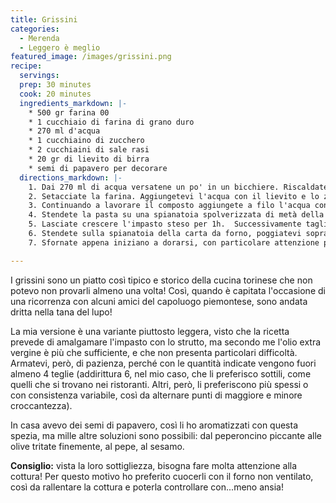 ```yaml
---
title: Grissini
categories:
  - Merenda
  - Leggero è meglio
featured_image: /images/grissini.png
recipe:
  servings:
  prep: 30 minutes
  cook: 20 minutes
  ingredients_markdown: |-
    * 500 gr farina 00
    * 1 cucchiaio di farina di grano duro
    * 270 ml d'acqua
    * 1 cucchiaino di zucchero
    * 2 cucchiaini di sale rasi
    * 20 gr di lievito di birra
    * semi di papavero per decorare
  directions_markdown: |-
    1. Dai 270 ml di acqua versatene un po' in un bicchiere. Riscaldate appena l'acqua, deve essere tiepida, non calda, all'interno sciogliete il lievito di birra e lo zucchero. Nella restante acqua tiepida sciogliete il sale e aggiungete l'olio.
    2. Setacciate la farina. Aggiungetevi l'acqua con il lievito e lo zucchero. Lavorate il composto.
    3. Continuando a lavorare il composto aggiungete a filo l'acqua con sale e olio. Potrebbe non servire tutta l'acqua, il composto finale dovrà risultare elastico.
    4. Stendete la pasta su una spianatoia spolverizzata di metà della farina di semola di grano duro. Stendetevi sopra l'impasto, spennellatevi sopra l'olio e spolverizzate la superficie con l'altra metà di farina di semola di grano duro.
    5. Lasciate crescere l'impasto steso per 1h.  Successivamente tagliate delle strisce di 1 cm circa lungo il lato corto. Allungate la striscia con le mani fino alla lunghezza della teglia che utilizzerete per cottura.  Su alcune strisce allungate cospargete dell'olio e spolverizzateli con i semi di papavero.
    6. Stendete sulla spianatoia della carta da forno, poggiatevi sopra i grissini da cuocere e infornate per 20 minuti circa a 220°C con il forno non ventilato.
    7. Sfornate appena iniziano a dorarsi, con particolare attenzione perché subito dopo la doratura iniziano a seccare e a bruciare con grande velocità!

---
```

I grissini sono un piatto così tipico e storico della cucina torinese che non potevo non provarli almeno una volta! Così, quando è capitata l'occasione di una ricorrenza con alcuni amici del capoluogo piemontese, sono andata dritta nella tana del lupo!

La mia versione è una variante piuttosto leggera, visto che la ricetta prevede di amalgamare l'impasto con lo strutto, ma secondo me l'olio extra vergine è più che sufficiente, e che non presenta particolari difficoltà. Armatevi, però, di pazienza, perché con le quantità indicate vengono fuori almeno 4 teglie (addirittura 6, nel mio caso, che li preferisco sottili, come quelli che si trovano nei ristoranti. Altri, però, li preferiscono più spessi o con consistenza variabile, così da alternare punti di maggiore e minore croccantezza).

In casa avevo dei semi di papavero, così li ho aromatizzati con questa spezia, ma mille altre soluzioni sono possibili: dal peperoncino piccante alle olive tritate finemente, al pepe, al sesamo.

__Consiglio:__ vista la loro sottigliezza, bisogna fare molta attenzione alla cottura! Per questo motivo ho preferito cuocerli con il forno non ventilato, così da rallentare la cottura e poterla controllare con...meno ansia!
